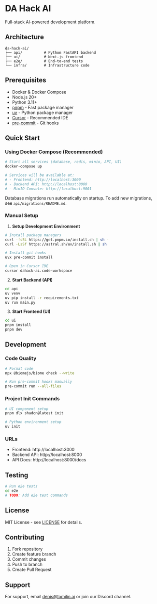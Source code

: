 # DA Hack AI

Full-stack AI-powered development platform.

## Architecture

```
da-hack-ai/
├── api/          # Python FastAPI backend
├── ui/           # Next.js frontend
├── e2e/          # End-to-end tests
└── infra/        # Infrastructure code
```

## Prerequisites

- Docker & Docker Compose
- Node.js 20+
- Python 3.11+
- [pnpm](https://pnpm.io/) - Fast package manager
- [uv](https://github.com/astral/uv) - Python package manager
- [Cursor](https://cursor.sh/) - Recommended IDE
- [pre-commit](https://pre-commit.com/) - Git hooks

## Quick Start

### Using Docker Compose (Recommended)

```bash
# Start all services (database, redis, minio, API, UI)
docker-compose up

# Services will be available at:
# - Frontend: http://localhost:3000
# - Backend API: http://localhost:8000
# - MinIO Console: http://localhost:9001
```

Database migrations run automatically on startup. To add new migrations, see `api/migrations/README.md`.

### Manual Setup

1. **Setup Development Environment**
```bash
# Install package managers
curl -fsSL https://get.pnpm.io/install.sh | sh -
curl -LsSf https://astral.sh/uv/install.sh | sh

# Install git hooks
uvx pre-commit install

# Open in Cursor IDE
cursor dahack-ai.code-workspace
```

2. **Start Backend (API)**
```bash
cd api
uv venv
uv pip install -r requirements.txt
uv run main.py
```

3. **Start Frontend (UI)**
```bash
cd ui
pnpm install
pnpm dev
```

## Development

### Code Quality

```bash
# Format code
npx @biomejs/biome check --write

# Run pre-commit hooks manually
pre-commit run --all-files
```

### Project Init Commands

```bash
# UI component setup
pnpm dlx shadcn@latest init

# Python environment setup
uv init
```

### URLs

- Frontend: http://localhost:3000
- Backend API: http://localhost:8000
- API Docs: http://localhost:8000/docs

## Testing

```bash
# Run e2e tests
cd e2e
# TODO: Add e2e test commands
```

## License

MIT License - see [LICENSE](LICENSE) for details.

## Contributing

1. Fork repository
2. Create feature branch
3. Commit changes
4. Push to branch
5. Create Pull Request

## Support

For support, email denis@tomilin.ai or join our Discord channel.
